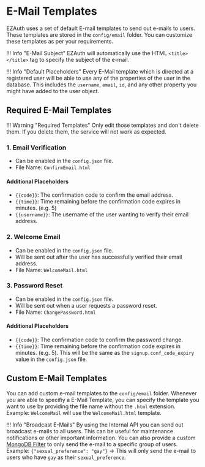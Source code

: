 # E-Mail Templates
EZAuth uses a set of default E-mail templates to send out e-mails to users. These templates are stored in the `config/email` folder. You can customize these templates as per your requirements.

!!! Info "E-Mail Subject"
    EZAuth will automatically use the HTML `<title></title>` tag to specify the subject of the e-mail.

!!! Info "Default Placeholders"
    Every E-Mail template which is directed at a registered user will be able to use any of the properties of the user in the database. This includes the `username`, `email`, `id`, and any other property you might have added to the user object.

## Required E-Mail Templates

!!! Warning "Required Templates"
    Only edit those templates and don't delete them. If you delete them, the service will not work as expected.

### 1. **Email Verification**
- Can be enabled in the `config.json` file.
- File Name: `ConfirmEmail.html`

#### Additional Placeholders
- `{{code}}`: The confirmation code to confirm the email address.
- `{{time}}`: Time remaining before the confirmation code expires in minutes. (e.g. 5)
- `{{username}}`: The username of the user wanting to verify their email address.

### 2. **Welcome Email**
- Can be enabled in the `config.json` file.
- Will be sent out after the user has successfully verified their email address.
- File Name: `WelcomeMail.html`

### 3. **Password Reset**
- Can be enabled in the `config.json` file.
- Will be sent out when a user requests a password reset.
- File Name: `ChangePassword.html`

#### Additional Placeholders
- `{{code}}`: The confirmation code to confirm the password change.
- `{{time}}`: Time remaining before the confirmation code expires in minutes. (e.g. 5). This will be the same as the `signup.conf_code_expiry` value in the `config.json` file.


## Custom E-Mail Templates
You can add custom e-mail templates to the `config/email` folder.
Whenever you are able to specifiy a E-Mail Template, you can specify the template you want to use by providing the file name without the `.html` extension.
Example: `WelcomeMail` will use the `WelcomeMail.html` template.

!!! Info "Broadcast E-Mails"
    By using the Internal API you can send out broadcast e-mails to all users. This can be useful for maintenance notifications or other important information.
    You can also provide a custom [MongoDB Filter](https://www.mongodb.com/docs/compass/current/query/filter/) to only send the e-mail to a specific group of users. Example: `{"sexual_preference": "gay"}` -> This will only send the e-mail to users who have `gay` as their `sexual_preference`.